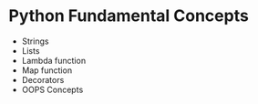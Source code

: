 # Python Fundamental Concepts

* Strings
* Lists
* Lambda function
* Map function
* Decorators
* OOPS Concepts
